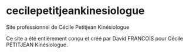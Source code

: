 # cecilepetitjeankinesiologue
Site professionnel de Cécile Petitjean Kinésiologue

Ce site a été entièrement conçu et créé par David FRANCOIS pour Cécile PETITJEAN Kinésiologue.
